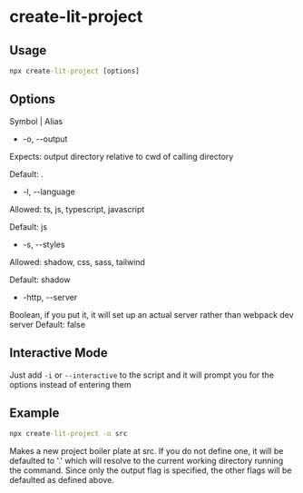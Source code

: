 # create-lit-project

## Usage

```cmd
npx create-lit-project [options]
```

## Options

Symbol | Alias

-   -o, --output

Expects: output directory relative to cwd of calling directory

Default: .

-   -l, --language

Allowed: ts, js, typescript, javascript

Default: js

-   -s, --styles

Allowed: shadow, css, sass, tailwind

Default: shadow

-   -http, --server

Boolean, if you put it, it will set up an actual server rather than webpack dev server
Default: false

## Interactive Mode

Just add `-i` or `--interactive` to the script and it will prompt you for the options instead of entering them

## Example

```cmd
npx create-lit-project -o src
```

Makes a new project boiler plate at src. If you do not define one, it will be defaulted to '.' which will resolve to the current working directory running the command. Since only the output flag is specified, the other flags will be defaulted as defined above.

